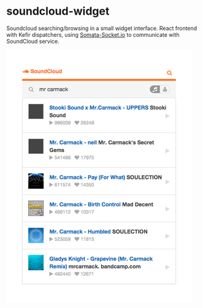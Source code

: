 # soundcloud-widget

Soundcloud searching/browsing in a small widget interface. React frontend with Kefir dispatchers, using [Somata-Socket.io](https://github.com/somata/somata-socketio) to communicate with SoundCloud service.

![](/screenshot.png)
